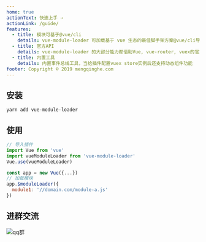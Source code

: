```yaml
---
home: true
actionText: 快速上手 →
actionLink: /guide/
features:
  - title: 模块可基于@vue/cli
    details: vue-module-loader 可加载基于 vue 生态的最佳脚手架方案@vue/cli导出的微前端模块，@vue/cli配置简单，功能强大，推荐使用。
  - title: 官方API
    details: vue-module-loader 的大部分能力都借助Vue, vue-router, vuex的官方API组合实现，使用成本极低。
  - title: 内置工具
    details: 内置事件总线工具，当给插件配置vuex store实例后还支持动态组件功能
footer: Copyright © 2019 mengqinghe.com
---
```


## 安装

```
yarn add vue-module-loader
```

## 使用

```js
// 导入插件
import Vue from 'vue'
import vueModuleLoader from 'vue-module-loader'
Vue.use(vueModuleLoader)

const app = new Vue({...})
// 加载模块
app.$moduleLoader({
  module1: '//domain.com/module-a.js'
})
```

## 进群交流

![qq群](/group.png)
